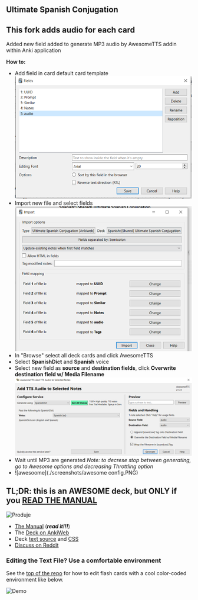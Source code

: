## Ultimate Spanish Conjugation

## This fork adds audio for each card

Added new field added to generate MP3 audio by AwesomeTTS addin within Anki application

<b>How to:</b>
* Add field in card default card template
![Fields](./screenshots/fields.PNG)
* Import new file and select fields
![Importt](./screenshots/import.PNG)
* In "Browse" select all deck cards and click AwesomeTTS
* Select <b>SpanishDict</b> and <b>Spanish</b> voice
* Select new field as <b>source</b> and <b>destination fields</b>, click <b>Overwrite destination field w/ Media Filename</b>
![awesoome](./screenshots/awesome.PNG)
* Wait until MP3 are generated
<i>Note: to decrese stop between generating, go to Awesome options and decreasing Throttling option</i>
* ![awesoome](./screenshots/awesome config.PNG)

## TL;DR: this is an AWESOME deck, but ONLY if you [READ THE MANUAL](http://www.asiteaboutnothing.net/w_ultimate_spanish_conjugation.html)

![Produje](https://github.com/boolbag/Anki-Goodies/blob/master/Decks/Spanish/screenshots/w_sp-produje-300-2.jpg)

- [The Manual](http://www.asiteaboutnothing.net/w_ultimate_spanish_conjugation.html) (**_read it!!!_**)
- The [Deck on AnkiWeb](https://ankiweb.net/shared/info/638411848)
- Deck [text source](https://github.com/boolbag/Anki-Goodies/blob/master/Decks/Spanish/source/Ultimate%20Spanish%20Conjugation%20%7B%7BCloze%7D%7D.4anki) and [CSS](https://github.com/boolbag/Anki-Goodies/blob/master/Decks/Spanish/source/styling.css)
- [Discuss on Reddit](https://www.reddit.com/r/Anki/)

### Editing the Text File? Use a comfortable environment

See the [top of the repo](https://github.com/boolbag/Anki-Goodies) for how to edit flash cards with a cool color-coded environment like below.

![Demo](https://github.com/boolbag/Anki-Goodies/blob/master/Creating%20Notes%20in%20Text%20Editor/Syntax%20Coloring%20Scheme%20for%20EditPad%20Pro/demo/screen-clip.jpg)


